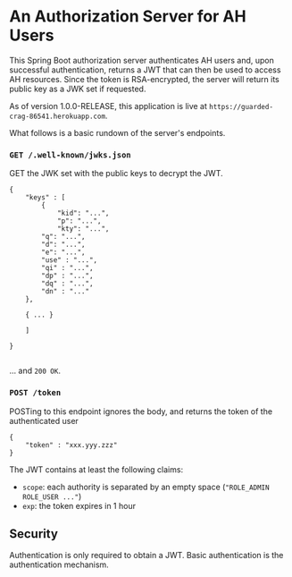 # An Authorization Server for AH Users

This Spring Boot authorization server authenticates AH users and, upon successful authentication, returns a JWT that can then be used to access AH resources. Since the token is RSA-encrypted, the server will return its public key as a JWK set if requested.


As of version 1.0.0-RELEASE, this application is live at `https://guarded-crag-86541.herokuapp.com`.

What follows is a basic rundown of the server's endpoints.


### `GET /.well-known/jwks.json` 

GET the JWK set with the public keys to decrypt the JWT.
```
{
	"keys" : [
		{
			"kid": "...",
			"p": "...",
			"kty": "...",
   		"q": "...",
   		"d": "...",
   		"e": "...",
   		"use" : "...",
   		"qi" : "...",
   		"dp" : "...",
   		"dq" : "...",
   		"dn" : "..."		
   	},
   
   	{ ... }
 	   
   	]
   
}  
	  
```
... and `200 OK`.


### `POST /token`

POSTing to this endpoint ignores the body, and returns the token of the authenticated user
```
{
	"token" : "xxx.yyy.zzz"
}
```

The JWT contains at least the following claims:
- `scope`: each authority is separated by an empty space (`"ROLE_ADMIN ROLE_USER ..."`)
- `exp`: the token expires in 1 hour



## Security
Authentication is only required to obtain a JWT. Basic authentication is the authentication mechanism.



